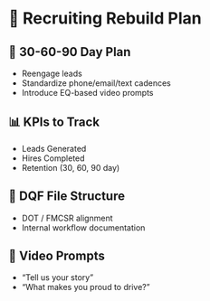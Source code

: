 # 📁 Recruiting Rebuild Plan

## 📅 30-60-90 Day Plan
- Reengage leads
- Standardize phone/email/text cadences
- Introduce EQ-based video prompts

## 📊 KPIs to Track
- Leads Generated
- Hires Completed
- Retention (30, 60, 90 day)

## 📂 DQF File Structure
- DOT / FMCSR alignment
- Internal workflow documentation

## 🎥 Video Prompts
- “Tell us your story”
- “What makes you proud to drive?”
